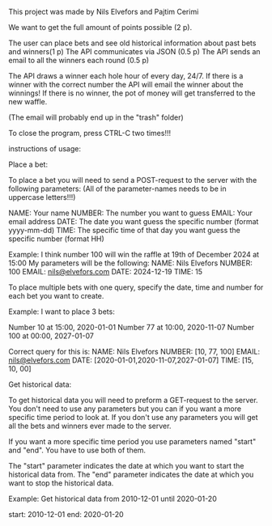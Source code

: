 This project was made by Nils Elvefors and Pajtim Cerimi

We want to get the full amount of points possible (2 p).

The user can place bets and see old historical information
about past bets and winners(1 p)
The API communicates via JSON (0.5 p)
The API sends an email to all the winners each round (0.5 p)


The API draws a winner each hole hour of every day, 24/7.
If there is a winner with the correct number the API will email the
winner about the winnings!
If there is no winner, the pot of money will get transferred to the new waffle.

(The email will probably end up in the "trash" folder)

To close the program, press CTRL-C two times!!!

instructions of usage:

Place a bet:

To place a bet you will need to send a POST-request to the server with the
following parameters:
(All of the parameter-names needs to be in uppercase letters!!!)

NAME: Your name
NUMBER: The number you want to guess
EMAIL: Your email address
DATE: The date you want guess the specific number (format yyyy-mm-dd)
TIME: The specific time of that day you want guess the specific number (format HH)

Example:
I think number 100 will win the raffle at 19th of December 2024 at 15:00
My parameters will be the following:
NAME: Nils Elvefors
NUMBER: 100
EMAIL: nils@elvefors.com
DATE: 2024-12-19
TIME: 15


To place multiple bets with one query, specify the date, time and number for
each bet you want to create.

Example:
I want to place 3 bets:

Number 10 at 15:00, 2020-01-01
Number 77 at 10:00, 2020-11-07
Number 100 at 00:00, 2027-01-07

Correct query for this is:
NAME: Nils Elvefors
NUMBER: [10, 77, 100]
EMAIL: nils@elvefors.com
DATE: [2020-01-01,2020-11-07,2027-01-07]
TIME: [15, 10, 00]



Get historical data:

To get historical data you will need to preform a GET-request to the server.
You don't need to use any parameters but you can if you want a
more specific time period to look at.
If you don't use any parameters you will get all the bets and winners ever made
to the server.


If you want a more specific time period you use parameters named "start"
and "end".
You have to use both of them.

The "start" parameter indicates the date at which you want to start the
historical data from.
The "end" parameter indicates the date at which you want to stop the
historical data.

Example:
Get historical data from 2010-12-01 until 2020-01-20

start: 2010-12-01
end:   2020-01-20
